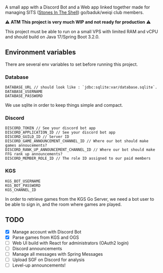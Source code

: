 A small app with a Discord Bot and a Web app linked together made for managing
SITS ([Stones In The Shell](https://sits-go.org/)) go/baduk/weiqi
club members.

⚠️ **ATM This project is very much WIP and not ready for production** ⚠️

This project must be able to run on a small VPS with
limited RAM and vCPU and should build on Java 17/Spring Boot 3.2.0.

## Environment variables

There are several env variables to set before running
this project.

### Database

```
DATABASE_URL // should look like : `jdbc:sqlite:var/database.sqlite`.
DATABASE_USERNAME
DATABASE_PASSWORD
```

We use sqlite in order to keep things simple and compact.

### Discord

```
DISCORD_TOKEN // See your discord bot app
DISCORD_APPLICATION_ID // See your discord bot app
DISCORD_GUILD_ID // Server ID
DISCORD_GAME_ANNOUNCEMENT_CHANNEL_ID // Where our bot should make games annoucements?
DISCORD_RANK_UP_ANNOUNCEMENT_CHANNEL_ID // Where our bot should make FFG rank up announcements?
DISCORD_MEMBER_ROLE_ID // The role ID assigned to our paid members
```

### KGS

```
KGS_BOT_USERNAME
KGS_BOT_PASSWORD
KGS_CHANNEL_ID
```

In order to retrieve games from the KGS Go Server, we need a bot user
to be able to sign in, and the room where games are played.

## TODO

- [x] Manage account with Discord Bot
- [x] Parse games from KGS and OGS
- [ ] Web UI build with React for administrators (OAuth2 login)
- [ ] Discord announcements
- [ ] Manage all messages with Spring Messages
- [ ] Upload SGF on Discord for analysis
- [ ] Level-up announcements!